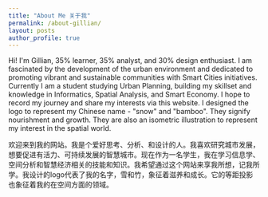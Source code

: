 ```yaml
---
title: "About Me 关于我"
permalink: /about-gillian/
layout: posts
author_profile: true
---
```


Hi! I'm Gillian, 35% learner, 35% analyst, and 30% design enthusiast. I am fascinated by the development of the urban environment and dedicated to promoting vibrant and sustainable communities with Smart Cities initiatives. Currently I am a student studying Urban Planning, building my skillset and knowledge in Informatics, Spatial Analysis, and Smart Economy. I hope to record my journey and share my interests via this website. I designed the logo to represent my Chinese name - "snow" and "bamboo". They signify nourishment and growth. They are also an isometric illustration to represent my interest in the spatial world.

欢迎来到我的网站。我是个爱好思考、分析、和设计的人。我喜欢研究城市发展，想要促进有活力、可持续发展的智慧城市。现在作为一名学生，我在学习信息学、空间分析和智慧经济相关的技能和知识。我希望通过这个网站来享我所想，记我所学。我设计的logo代表了我的名字，雪和竹，象征着滋养和成长。它的等距投影也象征着我的在空间方面的领域。

